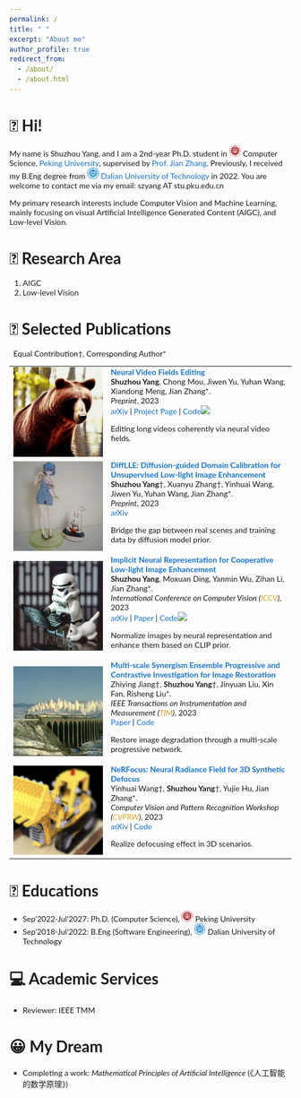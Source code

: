 ```yaml
---
permalink: /
title: " "
excerpt: "About me"
author_profile: true
redirect_from: 
  - /about/
  - /about.html
---
```


# 👋 Hi!
My name is Shuzhou Yang, and I am a 2nd-year Ph.D. student in <img src="/files/PKU.png" alt="PKU" width="20.842" height="20"> Computer Science, [Peking University](https://www.pku.edu.cn/), supervised by [Prof. Jian Zhang](https://jianzhang.tech/). Previously, I received my B.Eng degree from <img src="/files/DLUT.png" alt="DLUT" width="20.842" height="20"> [Dalian University of Technology](https://en.dlut.edu.cn/) in 2022. You are welcome to contact me via my email: szyang AT stu.pku.edu.cn

My primary research interests include Computer Vision and Machine Learning, mainly focusing on visual Artificial Intelligence Generated Content (AIGC), and Low-level Vision.

# 📜 Research Area
1. AIGC
2. Low-level Vision

# 📝 Selected Publications
<style type="text/css">
    /* Color scheme stolen from Sergey Karayev */
    a {
    color: #1772d0;
    text-decoration:none !important;
    }
    a:focus, a:hover {
    color: #f09228;
    text-decoration:none !important;
    }
    table,td,th,tr{
    	border:none !important;
    }
    body,td,th,tr,p,a {
    font-family: 'Lato', Verdana, Helvetica, sans-serif;
    font-size: 14px
    }
    strong {
    font-family: 'Lato', Verdana, Helvetica, sans-serif;
    font-size: 14px;
    }
    heading {
    font-family: 'Lato', Verdana, Helvetica, sans-serif;
    font-size: 22px;
    }
    papertitle {
    font-family: 'Lato', Verdana, Helvetica, sans-serif;
    font-size: 14px;
    font-weight: 700
    }
    papertitle_just {
    font-family: 'Lato', Verdana, Helvetica, sans-serif;
    font-size: 14px;
    font-weight: 700;
    text-align: justify
    }
    name {
    font-family: 'Lato', Verdana, Helvetica, sans-serif;
    font-size: 32px;
    }
    .one
    {
    width: 160px;
    height: 160px;
    position: relative;
    }
    .two
    {
    width: 160px;
    height: 160px;
    position: absolute;
    transition: opacity .2s ease-in-out;
    -moz-transition: opacity .2s ease-in-out;
    -webkit-transition: opacity .2s ease-in-out;
    }
    .fade {
     transition: opacity .2s ease-in-out;
     -moz-transition: opacity .2s ease-in-out;
     -webkit-transition: opacity .2s ease-in-out;
    }
    span.highlight {
        background-color: #ffffd0;
    }
</style>
<!-- ################################  CONTENT START  ##################################################-->
<table width="100%" align="center" border="0" cellspacing="0" cellpadding="10">
<tbody>
&ensp;Equal Contribution†, Corresponding Author*
<!-- ###################################################################################################-->
<tr onmouseout="nvedit_stop()" onmouseover="nvedit_start()" >
<td width="20%">
<div class="one">
<div class="two" id = 'nvedit_image'><img src='./files/nvedit_after.gif'></div>
<img src='./files/nvedit_before.gif'>
</div>
<script type="text/javascript">
function nvedit_start() {
document.getElementById('nvedit_image').style.opacity = "1";
}
function nvedit_stop() {
document.getElementById('nvedit_image').style.opacity = "0";
}
nvedit_stop()
</script>
</td>
<td valign="top" width="80%">
  <a href="https://arxiv.org/abs/2312.08882">
    <papertitle_just>Neural Video Fields Editing</papertitle_just>     
  </a>
  <br>
  <strong>Shuzhou Yang</strong>, Chong Mou, Jiwen Yu, Yuhan Wang, Xiandong Meng, Jian Zhang*.
  <br>
<em>Preprint</em>, 2023 <br>
<a href="https://arxiv.org/abs/2312.08882">arXiv</a>
|
<a href="https://nvedit.github.io/">Project Page</a>
|
<a href="https://github.com/Ysz2022/NVEdit">Code<img src="https://img.shields.io/github/stars/Ysz2022/NVEdit?style=social&label=Stars"></a>
<p></p>
<p>Editing long videos coherently via neural video fields.</p>
</td>
</tr>
<!-- ###################################################################################################-->
  
<!-- ###################################################################################################-->
<tr onmouseout="difflle_stop()" onmouseover="difflle_start()" >
<td width="20%">
<div class="one">
<div class="two" id = 'difflle_image'><img src='./files/difflle_after.png'></div>
<img src='./files/difflle_before.png'>
</div>
<script type="text/javascript">
function difflle_start() {
document.getElementById('difflle_image').style.opacity = "1";
}
function difflle_stop() {
document.getElementById('difflle_image').style.opacity = "0";
}
difflle_stop()
</script>
</td>
<td valign="top" width="80%">
  <a href="https://arxiv.org/abs/2308.09279">
    <papertitle_just>DiffLLE: Diffusion-guided Domain Calibration for Unsupervised Low-light Image Enhancement</papertitle_just>     
  </a>
  <br>
  <strong>Shuzhou Yang</strong>†, Xuanyu Zhang†, Yinhuai Wang, Jiwen Yu, Yuhan Wang, Jian Zhang*.
  <br>
<em>Preprint</em>, 2023 <br>
<a href="https://arxiv.org/abs/2308.09279">arXiv</a>
<p></p>
<p>Bridge the gap between real scenes and training data by diffusion model prior.</p>
</td>
</tr>
<!-- ###################################################################################################-->

<!-- ###################################################################################################-->
<tr onmouseout="nerco_stop()" onmouseover="nerco_start()" >
<td width="20%">
<div class="one">
<div class="two" id = 'nerco_image'><img src='./files/nerco_after.png'></div>
<img src='./files/nerco_before.png'>
</div>
<script type="text/javascript">
function nerco_start() {
document.getElementById('nerco_image').style.opacity = "1";
}
function nerco_stop() {
document.getElementById('nerco_image').style.opacity = "0";
}
nerco_stop()
</script>
</td>
<td valign="top" width="80%">
  <a href="https://openaccess.thecvf.com/content/ICCV2023/html/Yang_Implicit_Neural_Representation_for_Cooperative_Low-light_Image_Enhancement_ICCV_2023_paper.html">
    <papertitle_just>Implicit Neural Representation for Cooperative Low-light Image Enhancement</papertitle_just>     
  </a>
  <br>
  <strong>Shuzhou Yang</strong>, Moxuan Ding, Yanmin Wu, Zihan Li, Jian Zhang*.
  <br>
<em>International Conference on Computer Vision (<font color=GoldenRod>ICCV</font>)</em>, 2023 <br>
<a href="https://arxiv.org/abs/2303.11722">arXiv</a>
|
<a href="https://openaccess.thecvf.com/content/ICCV2023/html/Yang_Implicit_Neural_Representation_for_Cooperative_Low-light_Image_Enhancement_ICCV_2023_paper.html">Paper</a>
|
<a href="https://github.com/Ysz2022/NeRCo">Code<img src="https://img.shields.io/github/stars/Ysz2022/NeRCo?style=social&label=Stars"></a>
<p></p>
<p>Normalize images by neural representation and enhance them based on CLIP prior.</p>
</td>
</tr>
<!-- ###################################################################################################-->

<!-- ###################################################################################################-->
<tr onmouseout="sepc_stop()" onmouseover="sepc_start()" >
<td width="20%">
<div class="one">
<div class="two" id = 'sepc_image'><img src='./files/sepc_after.png'></div>
<img src='./files/sepc_before.png'>
</div>
<script type="text/javascript">
function sepc_start() {
document.getElementById('sepc_image').style.opacity = "1";
}
function sepc_stop() {
document.getElementById('sepc_image').style.opacity = "0";
}
sepc_stop()
</script>
</td>
<td valign="top" width="80%">
  <a href="https://ieeexplore.ieee.org/document/10363208">
    <papertitle_just>Multi-scale Synergism Ensemble Progressive and Contrastive Investigation for Image Restoration</papertitle_just>     
  </a>
  <br>
  Zhiying Jiang†, <strong>Shuzhou Yang</strong>†, Jinyuan Liu, Xin Fan, Risheng Liu*.
  <br>
<em>IEEE Transactions on Instrumentation and Measurement (<font color=GoldenRod>TIM</font>)</em>, 2023 <br>
<a href="https://ieeexplore.ieee.org/document/10363208">Paper</a>
|
<a href="https://github.com/Ysz2022/SEPC">Code</a>
<p></p>
<p>Restore image degradation through a multi-scale progressive network.</p>
</td>
</tr>
<!-- ###################################################################################################-->

<!-- ###################################################################################################-->
<tr onmouseout="nerfocus_stop()" onmouseover="nerfocus_start()" >
<td width="20%">
<div class="one">
<div class="two" id = 'nerfocus_image'><img src='./files/nerfocus_after.png'></div>
<img src='./files/nerfocus_before.png'>
</div>
<script type="text/javascript">
function nerfocus_start() {
document.getElementById('nerfocus_image').style.opacity = "1";
}
function nerfocus_stop() {
document.getElementById('nerfocus_image').style.opacity = "0";
}
nerfocus_stop()
</script>
</td>
<td valign="top" width="80%">
  <a href="https://arxiv.org/abs/2203.05189">
    <papertitle_just>NeRFocus: Neural Radiance Field for 3D Synthetic Defocus</papertitle_just>     
  </a>
  <br>
  Yinhuai Wang†, <strong>Shuzhou Yang</strong>†, Yujie Hu, Jian Zhang*.
  <br>
<em>Computer Vision and Pattern Recognition Workshop (<font color=GoldenRod>CVPRW</font>)</em>, 2023 <br>
<a href="https://arxiv.org/abs/2203.05189">arXiv</a>
|
<a href="https://github.com/wyhuai/NeRFocus">Code</a>
<p></p>
<p>Realize defocusing effect in 3D scenarios.</p>
</td>
</tr>
<!-- ###################################################################################################-->
</tbody></table>


# 🏫 Educations
- Sep'2022-Jul'2027: Ph.D. (Computer Science), <img src="/files/PKU.png" alt="PKU" width="20.842" height="20"> Peking University
- Sep'2018-Jul'2022: B.Eng (Software Engineering), <img src="/files/DLUT.png" alt="DLUT" width="20.842" height="20"> Dalian University of Technology


# 💻 Academic Services
- Reviewer: IEEE TMM

# 😀 My Dream
- Completing a work: *Mathematical Principles of Artificial Intelligence* (《人工智能的数学原理》)
